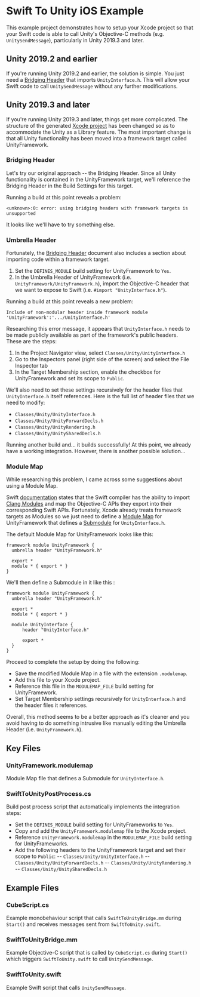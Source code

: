 # Swift To Unity iOS Example
This example project demonstrates how to setup your Xcode project so that your Swift code is able to call Unity's Objective-C methods (e.g. `UnitySendMessage`), particularly in Unity 2019.3 and later.

## Unity 2019.2 and earlier
If you're running Unity 2019.2 and earlier, the solution is simple. You just need a [Bridging Header](https://developer.apple.com/documentation/swift/imported_c_and_objective-c_apis/importing_objective-c_into_swift) that imports `UnityInterface.h`. This will allow your Swift code to call `UnitySendMessage` without any further modifications.

## Unity 2019.3 and later
If you're running Unity 2019.3 and later, things get more complicated. The structure of the generated [Xcode project](https://docs.unity3d.com/Manual/StructureOfXcodeProject.html) has been changed so as to accommodate the Unity as a Library feature. The most important change is that all Unity functionality has been moved into a framework target called UnityFramework.

### Bridging Header
Let's try our original approach -- the Bridging Header. Since all Unity functionality is contained in the UnityFramework target, we'll reference the Bridging Header in the Build Settings for this target.

Running a build at this point reveals a problem:
```
<unknown>:0: error: using bridging headers with framework targets is unsupported
```
It looks like we'll have to try something else.

### Umbrella Header
Fortunately, the [Bridging Header](https://developer.apple.com/documentation/swift/imported_c_and_objective-c_apis/importing_objective-c_into_swift) document also includes a section about importing code within a framework target.

1. Set the `DEFINES_MODULE` build setting for UnityFramework to `Yes`.
2. In the Umbrella Header of UnityFramework (i.e. `UnityFramework/UnityFramework.h`), import the Objective-C header that we want to expose to Swift (i.e. `#import "UnityInterface.h"`).

Running a build at this point reveals a new problem:
```
Include of non-modular header inside framework module 'UnityFramework':'.../UnityInterface.h'
```

Researching this error message, it appears that `UnityInterface.h` needs to be made publicly available as part of the framework's public headers. These are the steps:

1. In the Project Navigator view, select `Classes/Unity/UnityInterface.h`
2. Go to the Inspectors panel (right side of the screen) and select the File Inspector tab
3. In the Target Membership section, enable the checkbox for UnityFramework and set its scope to `Public`.

We'll also need to set these settings recursively for the header files that `UnityInterface.h` itself references. Here is the full list of header files that we need to modify:
* `Classes/Unity/UnityInterface.h`
* `Classes/Unity/UnityForwardDecls.h`
* `Classes/Unity/UnityRendering.h`
* `Classes/Unity/UnitySharedDecls.h`

Running another build and... it builds successfully! At this point, we already have a working integration. However, there is another possible solution...

### Module Map
While researching this problem, I came across some suggestions about using a Module Map.

Swift [documentation](https://swift.org/swift-compiler/#compiler-architecture) states that the Swift compiler has the ability to import [Clang Modules](http://clang.llvm.org/docs/Modules.html) and map the Objective-C APIs they export into their corresponding Swift APIs. Fortunately, Xcode already treats framework targets as Modules so we just need to define a [Module Map](https://clang.llvm.org/docs/Modules.html#module-maps) for UnityFramework that defines a [Submodule](https://clang.llvm.org/docs/Modules.html#submodule-declaration) for `UnityInterface.h`.

The default Module Map for UnityFramework looks like this:
```
framework module UnityFramework {
  umbrella header "UnityFramework.h"

  export *
  module * { export * }
}
```
We'll then define a Submodule in it like this :
```
framework module UnityFramework {
  umbrella header "UnityFramework.h"

  export *
  module * { export * }

  module UnityInterface {
      header "UnityInterface.h"

      export *
  }
}
```

Proceed to complete the setup by doing the following:
- Save the modified Module Map in a file with the extension `.modulemap`.
- Add this file to your Xcode project.
- Reference this file in the `MODULEMAP_FILE` build setting for UnityFramework.
- Set Target Membership settings recursively for `UnityInterface.h` and the header files it references.

Overall, this method seems to be a better approach as it's cleaner and you avoid having to do something intrusive like manually editing the Umbrella Header (i.e. `UnityFramework.h`).

## Key Files

### UnityFramework.modulemap
Module Map file that defines a Submodule for `UnityInterface.h`.

### SwiftToUnityPostProcess.cs
Build post process script that automatically implements the integration steps:

- Set the `DEFINES_MODULE` build setting for UnityFrameworks to `Yes`.
- Copy and add the `UnityFramework.modulemap` file to the Xcode project.
- Reference `UnityFramework.modulemap` in the `MODULEMAP_FILE` build setting for UnityFrameworks.
- Add the following headers to the UnityFramework target and set their scope to `Public`:
-- `Classes/Unity/UnityInterface.h`
-- `Classes/Unity/UnityForwardDecls.h`
-- `Classes/Unity/UnityRendering.h`
-- `Classes/Unity/UnitySharedDecls.h`

## Example Files

### CubeScript.cs
Example monobehaviour script that calls `SwiftToUnityBridge.mm` during `Start()` and receives messages sent from `SwiftToUnity.swift`.

### SwiftToUnityBridge.mm
Example Objective-C script that is called by `CubeScript.cs` during `Start()` which triggers `SwiftToUnity.swift` to call `UnitySendMessage`.

### SwiftToUnity.swift
Example Swift script that calls `UnitySendMessage`.
